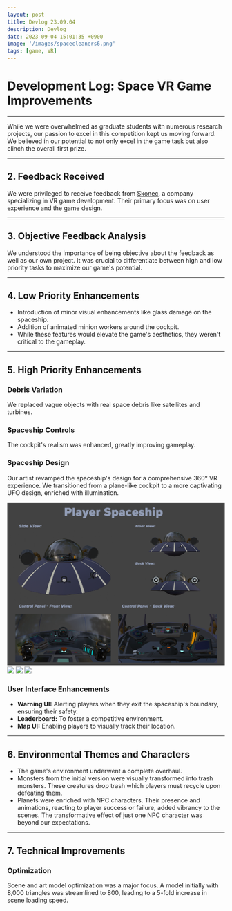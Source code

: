 ```yaml
---
layout: post
title: Devlog 23.09.04
description: Devlog
date: 2023-09-04 15:01:35 +0900
image: '/images/spacecleaners6.png'
tags: [game, VR]
---
```

# Development Log: Space VR Game Improvements

---

While we were overwhelmed as graduate students with numerous research projects, our passion to excel in this competition kept us moving forward. We believed in our potential to not only excel in the game task but also clinch the overall first prize.

---

## 2. Feedback Received

We were privileged to receive feedback from [Skonec](https://www.skonec.com/), a company specializing in VR game development. Their primary focus was on user experience and the game design.

---

## 3. Objective Feedback Analysis

We understood the importance of being objective about the feedback as well as our own project. It was crucial to differentiate between high and low priority tasks to maximize our game's potential.

---

## 4. Low Priority Enhancements

- Introduction of minor visual enhancements like glass damage on the spaceship.
- Addition of animated minion workers around the cockpit.
- While these features would elevate the game's aesthetics, they weren't critical to the gameplay.

---

## 5. High Priority Enhancements

### Debris Variation
We replaced vague objects with real space debris like satellites and turbines.

### Spaceship Controls
The cockpit's realism was enhanced, greatly improving gameplay.

### Spaceship Design
Our artist revamped the spaceship's design for a comprehensive 360° VR experience. We transitioned from a plane-like cockpit to a more captivating UFO design, enriched with illumination.

<div class="gallery-box">
  <div class="gallery">
    <img src="/images/spacecleaners-2.png" loading="lazy">
    <img src="spacecleaners-5" loading="lazy">
    <img src="spacecleaners-4" loading="lazy">
    <img src="spacecleaners-6" loading="lazy">
  </div>
</div>

### User Interface Enhancements
- **Warning UI:** Alerting players when they exit the spaceship's boundary, ensuring their safety.
- **Leaderboard:** To foster a competitive environment.
- **Map UI:** Enabling players to visually track their location.

---

## 6. Environmental Themes and Characters

- The game's environment underwent a complete overhaul.
- Monsters from the initial version were visually transformed into trash monsters. These creatures drop trash which players must recycle upon defeating them.
- Planets were enriched with NPC characters. Their presence and animations, reacting to player success or failure, added vibrancy to the scenes. The transformative effect of just one NPC character was beyond our expectations.

---

## 7. Technical Improvements

### Optimization
Scene and art model optimization was a major focus. A model initially with 8,000 triangles was streamlined to 800, leading to a 5-fold increase in scene loading speed.
